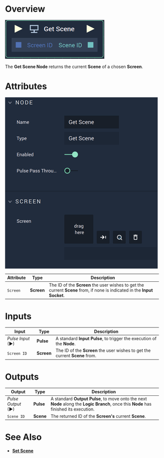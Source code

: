 # Overview

![The Get Scene Node.](../../../.gitbook/assets/getscenenode.png)

The **Get Scene Node** returns the current **Scene** of a chosen **Screen**.

# Attributes

![The Get Scene Node Attributes](../../../.gitbook/assets/getscenenodeattributes.png)

|Attribute|Type|Description|
|---|---|---|
|`Screen`|**Screen**|The ID of the **Screen** the user wishes to get the current **Scene** from, if none is indicated in the **Input Socket**.|

# Inputs

|Input|Type|Description|
|---|---|---|
|*Pulse Input* (►)|**Pulse**|A standard **Input Pulse**, to trigger the execution of the **Node**.|
|`Screen ID`|**Screen**|The ID of the **Screen** the user wishes to get the current **Scene** from.|


# Outputs

|Output|Type|Description|
|---|---|---|
|*Pulse Output* (►)|**Pulse**|A standard **Output Pulse**, to move onto the next **Node** along the **Logic Branch**, once this **Node** has finished its execution.|
|`Scene ID`|**Scene**|The returned ID of the **Screen's** current **Scene**.|

# See Also

* [**Set Scene**](setscene.md)
